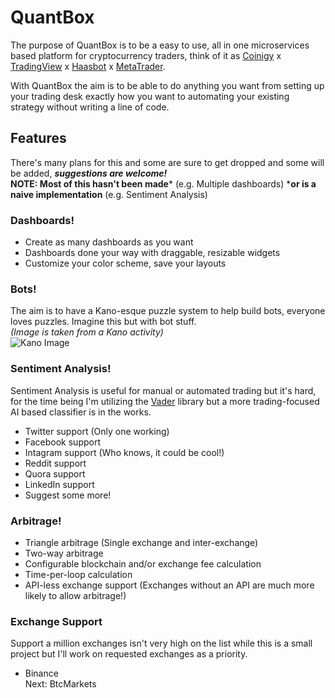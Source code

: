 # QuantBox

The purpose of QuantBox is to be a easy to use, all in one microservices based platform for cryptocurrency traders, think of it as [Coinigy](https://www.coinigy.com/) x [TradingView](https://www.tradingview.com/) x [Haasbot](https://www.haasonline.com/) x [MetaTrader](https://www.metatrader5.com/en).

With QuantBox the aim is to be able to do anything you want from setting up your trading desk exactly how you want to automating your existing strategy without writing a line of code.

## Features
There's many plans for this and some are sure to get dropped and some will be added, ***suggestions are welcome!***  
**NOTE: Most of this hasn't been made*** (e.g. Multiple dashboards) ***or is a naive implementation** (e.g. Sentiment Analysis)  

### Dashboards!
  - Create as many dashboards as you want
  - Dashboards done your way with draggable, resizable widgets
  - Customize your color scheme, save your layouts
  
### Bots!
The aim is to have a Kano-esque puzzle system to help build bots, everyone loves puzzles. Imagine this but with bot stuff.  
*(Image is taken from a Kano activity)*  
![Kano Image](https://user-images.githubusercontent.com/9269226/51034064-7fff7980-15f9-11e9-8ac5-10bd57c0fef8.png)
  
### Sentiment Analysis!
Sentiment Analysis is useful for manual or automated trading but it's hard, for the time being I'm utilizing the [Vader](https://github.com/cjhutto/vaderSentiment) library but a more trading-focused AI based classifier is in the works.
 - Twitter support (Only one working)
 - Facebook support
 - Intagram support (Who knows, it could be cool!)
 - Reddit support
 - Quora support
 - LinkedIn support
 - Suggest some more!
 
### Arbitrage!
  - Triangle arbitrage (Single exchange and inter-exchange)
  - Two-way arbitrage
  - Configurable blockchain and/or exchange fee calculation
  - Time-per-loop calculation
  - API-less exchange support (Exchanges without an API are much more likely to allow arbitrage!)
  
### Exchange Support
Support a million exchanges isn't very high on the list while this is a small project but I'll work on requested exchanges as a priority.
  - Binance  
  Next: BtcMarkets
